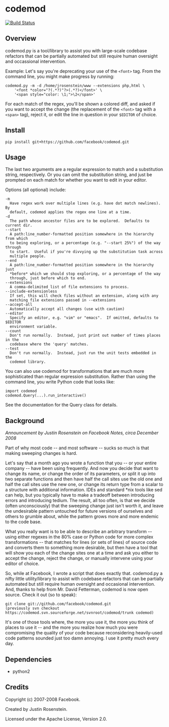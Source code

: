 codemod
=======

[![Build
Status](https://travis-ci.org/facebook/codemod.svg?branch=master)](https://travis-ci.org/facebook/codemod)

Overview
--------

codemod.py is a tool/library to assist you with large-scale codebase refactors that can be partially automated but still require human oversight and occassional intervention.

Example: Let's say you're deprecating your use of the `<font>` tag.  From the command line, you might make progress by running:

    codemod.py -m -d /home/jrosenstein/www --extensions php,html \
        '<font *color="?(.*?)"?>(.*?)</font>' \
        '<span style="color: \1;">\2</span>'

For each match of the regex, you'll be shown a colored diff, and asked if you want to accept the change (the replacement of the `<font>` tag with a `<span>` tag), reject it, or edit the line in question in your `$EDITOR` of choice.

Install
-------
`pip install git+https://github.com/facebook/codemod.git`

Usage
-----

The last two arguments are a regular expression to match and a substitution string, respectively.  Or you can omit the substitution string, and just be prompted on each match for whether you want to edit in your editor.

Options (all optional) include:

    -m
      Have regex work over multiple lines (e.g. have dot match newlines).  By
      default, codemod applies the regex one line at a time.
    -d
      The path whose ancestor files are to be explored.  Defaults to current dir.
    --start
      A path:line_number-formatted position somewhere in the hierarchy from which
      to being exploring, or a percentage (e.g. "--start 25%") of the way through
      to start.  Useful if you're divvying up the substitution task across
      multiple people.
    --end
      A path:line_number-formatted position somewhere in the hierarchy just
      *before* which we should stop exploring, or a percentage of the way
      through, just before which to end.
    --extensions
      A comma-delimited list of file extensions to process.
    --include-extensionless
      If set, this will check files without an extension, along with any
      matching file extensions passed in --extensions
    --accept-all
      Automatically accept all changes (use with caution)
    --editor
      Specify an editor, e.g. "vim" or "emacs".  If omitted, defaults to $EDITOR
      environment variable.
    --count
      Don't run normally.  Instead, just print out number of times places in the
      codebase where the 'query' matches.
    --test
      Don't run normally.  Instead, just run the unit tests embedded in the
      codemod library.

You can also use codemod for transformations that are much more sophisticated than regular expression substitution.  Rather than using the command line, you write Python code that looks like:

    import codemod
    codemod.Query(...).run_interactive()

See the documentation for the Query class for details.

Background
----------

*Announcement by Justin Rosenstein on Facebook Notes, circa December 2008*

Part of why most code -- and most software -- sucks so much is that making sweeping changes is hard.

Let's say that a month ago you wrote a function that you -- or your entire company -- have been using frequently. And now you decide that want to change its name, or change the order of its parameters, or split it up into two separate functions and then have half the call sites use the old one and half the call sites use the new one, or change its return type from a scalar to a structure with additional information. IDEs and standard \*nix tools like sed can help, but you typically have to make a tradeoff between introducing errors and introducing tedium. The result, all too often, is that we decide (often unconsciously) that the sweeping change just isn't worth it, and leave the undesirable pattern untouched for future versions of ourselves and others to grumble about, while the pattern grows more and more endemic to the code base.

What you really want is to be able to describe an arbitrary transform -- using either regexes in the 80% case or Python code for more complex transformations -- that matches for lines (or sets of lines) of source code and converts them to something more desirable, but then have a tool that will show you each of the change sites one at a time and ask you either to accept the change, reject the change, or manually intervene using your editor of choice.

So, while at Facebook, I wrote a script that does exactly that. codemod.py a nifty little utility/library to assist with codebase refactors that can be partially automated but still require human oversight and occasional intervention. And, thanks to help from Mr. David Fetterman, codemod is now open source. Check it out (so to speak):

    git clone git://github.com/facebook/codemod.git
    (previously svn checkout https://codemod.svn.sourceforge.net/svnroot/codemod/trunk codemod)

It's one of those tools where, the more you use it, the more you think of places to use it -- and the more you realize how much you were compromising the quality of your code because reconsidering heavily-used code patterns sounded just too damn annoying. I use it pretty much every day.

Dependencies
------------

* python2

Credits
-------

Copyright (c) 2007-2008 Facebook.

Created by Justin Rosenstein.

Licensed under the Apache License, Version 2.0.

